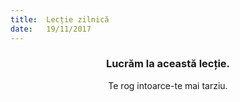 ```yaml
---
title:  Lecție zilnică
date:   19/11/2017
---
```


### <center>Lucrăm la această lecție.</center>
<center>Te rog intoarce-te mai tarziu.</center>